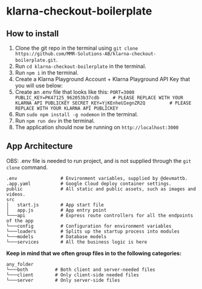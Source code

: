 # klarna-checkout-boilerplate

## How to install

1. Clone the git repo in the terminal using `git clone https://github.com/MMR-Solutions-AB/klarna-checkout-boilerplate.git`.
2. Run `cd klarna-checkout-boilerplate` in the terminal.
3. Run `npm i` in the terminal.
4. Create a Klarna Playground Account + Klarna Playground API Key that you will use below:
5. Create an .env file that looks like this: 
`
PORT=3000
PUBLIC_KEY=PK47125_962053b37cdb     # PLEASE REPLACE WITH YOUR KLARNA API PUBLICKEY
SECRET_KEY=YjKEnheUIegnZR2Q         # PLEASE REPLACE WITH YOUR KLARNA API PUBLICKEY
`
6. Run `sudo npm install -g nodemon` in the terminal.
7. Run `npm run dev` in the terminal.
8. The application should now be running on `http://localhost:3000`

## App Architecture

OBS: .env file is needed to run project, and is not supplied through the `git clone` command.

```
.env                # Environment variables, supplied by @devmattb.
.app.yaml           # Google Cloud deploy container settings.
public              # All static and public assets, such as images and videos.
src
│   start.js        # App start file
│   app.js          # App entry point
└───api             # Express route controllers for all the endpoints of the app
└───config          # Configuration for environment variables
└───loaders         # Splits up the startup process into modules
└───models          # Database models
└───services        # All the business logic is here
```

**Keep in mind that we often group files in to the following categories:**

```
any_folder
└───both          # Both client and server-needed files
└───client        # Only client-side needed files
└───server        # Only server-side files
```
